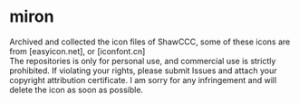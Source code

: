 # miron
Archived and collected the icon files of ShawCCC, some of these icons are from [easyicon.net], or [iconfont.cn]    
The repositories is only for personal use, and commercial use is strictly prohibited. If violating your rights, please submit Issues and attach your copyright attribution certificate. I am sorry for any infringement and will delete the icon as soon as possible.
